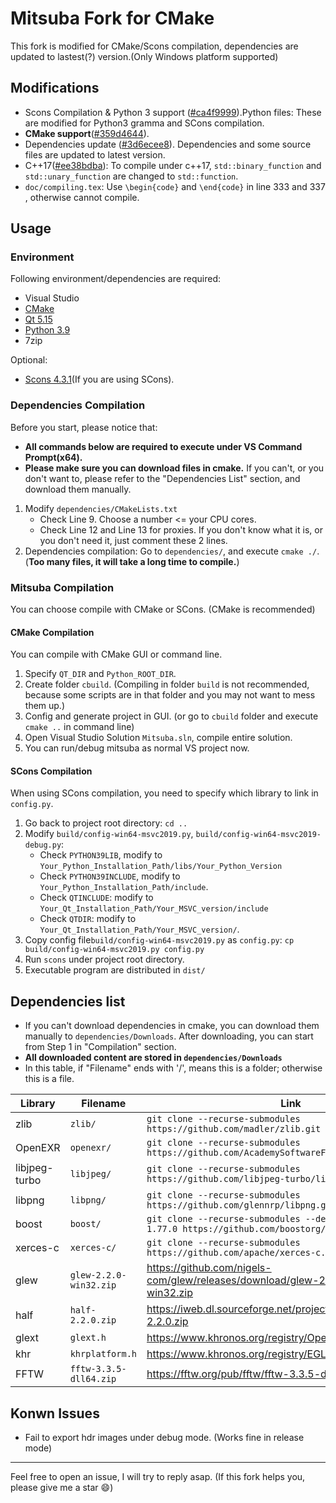 Mitsuba Fork for CMake
===================================

This fork is modified for CMake/Scons compilation, dependencies are updated to lastest(?) version.(Only Windows platform supported)

## Modifications
 - Scons Compilation & Python 3 support ([#ca4f9999](https://github.com/VicentChen/mitsuba/commit/ca4f99998dc15e56b042192b5ce2df746dba7214)).Python files: These are modified for Python3 gramma and SCons compilation.
 - **CMake support**([#359d4644](https://github.com/VicentChen/mitsuba/commit/359d4644cdfc926bbb0d2a54a0813bab3826e9da)).
 - Dependencies update ([#3d6ecee8](https://github.com/VicentChen/mitsuba/commit/3d6ecee82bb29112c13658a9ee9eb06ceb500341)). Dependencies and some source files are updated to latest version.
 - C++17([#ee38bdba](https://github.com/VicentChen/mitsuba/commit/ee38bdba421548bca706d843a53956714f242763)): To compile under c++17, `std::binary_function` and `std::unary_function` are changed to `std::function`.
 - `doc/compiling.tex`: Use `\begin{code}` and `\end{code}` in line 333 and 337 , otherwise cannot compile.

## Usage

### Environment
Following environment/dependencies are required:
 - Visual Studio
 - [CMake](https://cmake.org/download/)
 - [Qt 5.15](https://www.qt.io/download-qt-installer)
 - [Python 3.9](https://www.python.org/)
 - 7zip

Optional:
 - [Scons 4.3.1](https://pypi.org/project/SCons/)(If you are using SCons).

### Dependencies Compilation
Before you start, please notice that:
 - **All commands below are required to execute under VS Command Prompt(x64).**
 - **Please make sure you can download files in cmake.** If you can't, or you don't want to, please refer to the "Dependencies List" section, and download them manually.

1. Modify `dependencies/CMakeLists.txt`
	- Check Line 9. Choose a number <= your CPU cores.
	- Check Line 12 and Line 13 for proxies. If you don't know what it is, or you don't need it, just comment these 2 lines.
2. Dependencies compilation: Go to `dependencies/`, and execute `cmake ./`. (**Too many files, it will take a long time to compile.**)

### Mitsuba Compilation

You can choose compile with CMake or SCons. (CMake is recommended)

#### CMake Compilation
You can compile with CMake GUI or command line.

1. Specify `QT_DIR` and `Python_ROOT_DIR`.
2. Create folder `cbuild`. (Compiling in folder `build` is not recommended, because some scripts are in that folder and you may not want to mess them up.)
3. Config and generate project in GUI. (or go to `cbuild` folder and execute `cmake ..` in command line)
4. Open Visual Studio Solution `Mitsuba.sln`, compile entire solution.
5. You can run/debug mitsuba as normal VS project now.

#### SCons Compilation
When using SCons compilation, you need to specify which library to link in `config.py`.

1. Go back to project root directory: `cd ..`
2. Modify `build/config-win64-msvc2019.py`, `build/config-win64-msvc2019-debug.py`:
	- Check `PYTHON39LIB`, modify to `Your_Python_Installation_Path/libs/Your_Python_Version`
	- Check `PYTHON39INCLUDE`, modify to `Your_Python_Installation_Path/include`.
	- Check `QTINCLUDE`: modify to `Your_Qt_Installation_Path/Your_MSVC_version/include`
	- Check `QTDIR`: modify to `Your_Qt_Installation_Path/Your_MSVC_version/`.
3. Copy config file`build/config-win64-msvc2019.py` as `config.py`: `cp build/config-win64-msvc2019.py config.py`
4. Run `scons` under project root directory.
5. Executable program are distributed in `dist/`

## Dependencies list

 - If you can't download dependencies in cmake, you can download them manually to `dependencies/Downloads`. After downloading, you can start from Step 1 in "Compilation" section.
 - **All downloaded content are stored in `dependencies/Downloads`**
 - In this table, if "Filename" ends with '/', means this is a folder; otherwise this is a file.

| Library | Filename | Link |
| ------- | -------  | ---- |
| zlib | `zlib/` | `git clone --recurse-submodules https://github.com/madler/zlib.git` |
| OpenEXR | `openexr/` | `git clone --recurse-submodules https://github.com/AcademySoftwareFoundation/openexr.git` |
| libjpeg-turbo | `libjpeg/` | `git clone --recurse-submodules https://github.com/libjpeg-turbo/libjpeg-turbo.git` |
| libpng | `libpng/` | `git clone --recurse-submodules https://github.com/glennrp/libpng.git` |
| boost | `boost/` | `git clone --recurse-submodules --depth=1 --branch=boost-1.77.0 https://github.com/boostorg/boost.git`
| xerces-c | `xerces-c/` | `git clone --recurse-submodules https://github.com/apache/xerces-c.git` |
| glew | `glew-2.2.0-win32.zip` | https://github.com/nigels-com/glew/releases/download/glew-2.2.0/glew-2.2.0-win32.zip |
| half | `half-2.2.0.zip` | https://iweb.dl.sourceforge.net/project/half/half/2.2.0/half-2.2.0.zip |
| glext | `glext.h` | https://www.khronos.org/registry/OpenGL/api/GL/glext.h |
| khr | `khrplatform.h` | https://www.khronos.org/registry/EGL/api/KHR/khrplatform.h |
| FFTW | `fftw-3.3.5-dll64.zip` | https://fftw.org/pub/fftw/fftw-3.3.5-dll64.zip |

## Konwn Issues
 - Fail to export hdr images under debug mode. (Works fine in release mode)

---

Feel free to open an issue, I will try to reply asap. (If this fork helps you, please give me a star :smile:)
